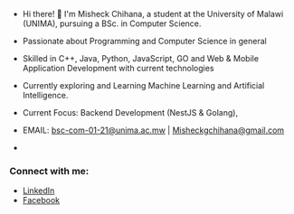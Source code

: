 - Hi there! 👋 I'm Misheck Chihana, a student at the University of Malawi (UNIMA), pursuing a BSc. in Computer Science.

- Passionate about Programming and Computer Science in general
- Skilled in C++, Java, Python, JavaScript, GO and Web & Mobile Application Development with current technologies 
- Currently exploring and Learning Machine Learning and Artificial Intelligence.
- Current Focus: Backend Development (NestJS & Golang),

- EMAIL: bsc-com-01-21@unima.ac.mw | Misheckgchihana@gmail.com
- 
### Connect with me:
- [LinkedIn](https://www.linkedin.com/in/misheck-chihana-b02252343/)
- [Facebook](https://web.facebook.com/misheck.chihana.52)
